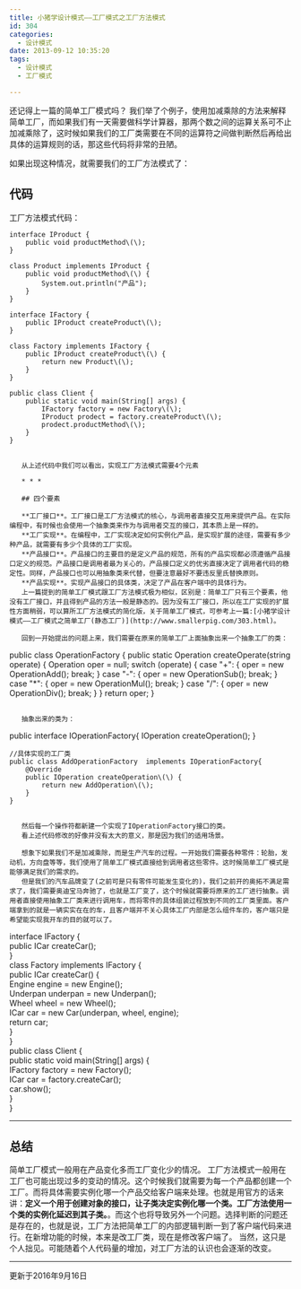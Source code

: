 ```yaml
---
title: 小猪学设计模式——工厂模式之工厂方法模式
id: 304
categories:
  - 设计模式
date: 2013-09-12 10:35:20
tags:
  - 设计模式
  - 工厂模式

---
```


还记得上一篇的简单工厂模式吗？
我们举了个例子，使用加减乘除的方法来解释简单工厂，而如果我们有一天需要做科学计算器，那两个数之间的运算关系可不止加减乘除了，这时候如果我们的工厂类需要在不同的运算符之间做判断然后再给出具体的运算规则的话，那这些代码将非常的丑陋。

如果出现这种情况，就需要我们的工厂方法模式了：

## 代码

工厂方法模式代码：

    interface IProduct {  
        public void productMethod\(\);  
    }  

    class Product implements IProduct {  
        public void productMethod\(\) {  
            System.out.println("产品");  
        }  
    }  

    interface IFactory {  
        public IProduct createProduct\(\);  
    }  

    class Factory implements IFactory {  
        public IProduct createProduct\(\) {  
            return new Product\(\);  
        }  
    }  

    public class Client {  
        public static void main(String[] args) {  
            IFactory factory = new Factory\(\);  
            IProduct prodect = factory.createProduct\(\);  
            prodect.productMethod\(\);  
        }  
    }  


 ```

    从上述代码中我们可以看出，实现工厂方法模式需要4个元素

    * * *

    ## 四个要素

    **工厂接口**。工厂接口是工厂方法模式的核心，与调用者直接交互用来提供产品。在实际编程中，有时候也会使用一个抽象类来作为与调用者交互的接口，其本质上是一样的。
    **工厂实现**。在编程中，工厂实现决定如何实例化产品，是实现扩展的途径，需要有多少种产品，就需要有多少个具体的工厂实现。
    **产品接口**。产品接口的主要目的是定义产品的规范，所有的产品实现都必须遵循产品接口定义的规范。产品接口是调用者最为关心的，产品接口定义的优劣直接决定了调用者代码的稳定性。同样，产品接口也可以用抽象类来代替，但要注意最好不要违反里氏替换原则。
    **产品实现**。实现产品接口的具体类，决定了产品在客户端中的具体行为。
    上一篇提到的简单工厂模式跟工厂方法模式极为相似，区别是：简单工厂只有三个要素，他没有工厂接口，并且得到产品的方法一般是静态的。因为没有工厂接口，所以在工厂实现的扩展性方面稍弱，可以算所工厂方法模式的简化版，关于简单工厂模式，可参考上一篇:[小猪学设计模式——工厂模式之简单工厂(静态工厂)](http://www.smallerpig.com/303.html)。

    回到一开始提出的问题上来，我们需要在原来的简单工厂上面抽象出来一个抽象工厂的类：

```  

 public class OperationFactory
    {
        public static Operation createOperate(string operate)
        {
            Operation oper = null;
            switch (operate)
            {
                case "+":
                    {
                        oper = new OperationAdd\(\);
                        break;
                    }
                case "-":
                    {
                        oper = new OperationSub\(\);
                        break;
                    }
                case "*":
                    {
                        oper = new OperationMul\(\);
                        break;
                    }
                case "/":
                    {
                        oper = new OperationDiv\(\);
                        break;
                    }
            }
            return oper;
     }


 ```

    抽象出来的类为：

```  

 public interface IOperationFactory{
        IOperation createOperation\(\);
    }

    //具体实现的工厂类
    public class AddOperationFactory  implements IOperationFactory{
        @Override
        public IOperation createOperation\(\) {
            return new AddOperation\(\);
        }
    }


 ```

    然后每一个操作符都新建一个实现了IOperationFactory接口的类。
    看上述代码修改的好像并没有太大的意义，那是因为我们的适用场景。

    想象下如果我们不是加减乘除，而是生产汽车的过程。一开始我们需要各种零件：轮胎，发动机，方向盘等等，我们使用了简单工厂模式直接给到调用者这些零件。这时候简单工厂模式是能够满足我们的需求的。
    但是我们的汽车品牌变了(之前可是只有零件可能发生变化的)，我们之前开的奥拓不满足需求了，我们需要奥迪宝马奔驰了，也就是工厂变了，这个时候就需要将原来的工厂进行抽象。调用者直接使用抽象工厂类来进行调用车，而将零件的具体组装过程放到不同的工厂类里面。客户端拿到的就是一辆实实在在的车，且客户端并不关心具体工厂内部是怎么组件车的，客户端只是希望能实现我开车的目的就可以了。

```  

 interface IFactory {  
        public ICar createCar\(\);  
    }  
    class Factory implements IFactory {  
        public ICar createCar\(\) {  
            Engine engine = new Engine\(\);  
            Underpan underpan = new Underpan\(\);  
            Wheel wheel = new Wheel\(\);  
            ICar car = new Car(underpan, wheel, engine);  
            return car;  
        }  
    }  
    public class Client {  
        public static void main(String[] args) {  
            IFactory factory = new Factory\(\);  
            ICar car = factory.createCar\(\);  
            car.show\(\);  
        }  
    }  

* * *

## 总结

简单工厂模式一般用在产品变化多而工厂变化少的情况。
工厂方法模式一般用在工厂也可能出现过多的变动的情况。这个时候我们就需要为每一个产品都创建一个工厂。而将具体需要实例化哪一个产品交给客户端来处理。也就是用官方的话来讲：**定义一个用于创建对象的接口，让子类决定实例化哪一个类。工厂方法使用一个类的实例化延迟到其子类。**。而这个也将导致另外一个问题。选择判断的问题还是存在的，也就是说，工厂方法把简单工厂的内部逻辑判断一到了客户端代码来进行。在新增功能的时候，本来是改工厂类，现在是修改客户端了。
当然，这只是个人拙见。可能随着个人代码量的增加，对工厂方法的认识也会逐渐的改变。

* * *

更新于2016年9月16日